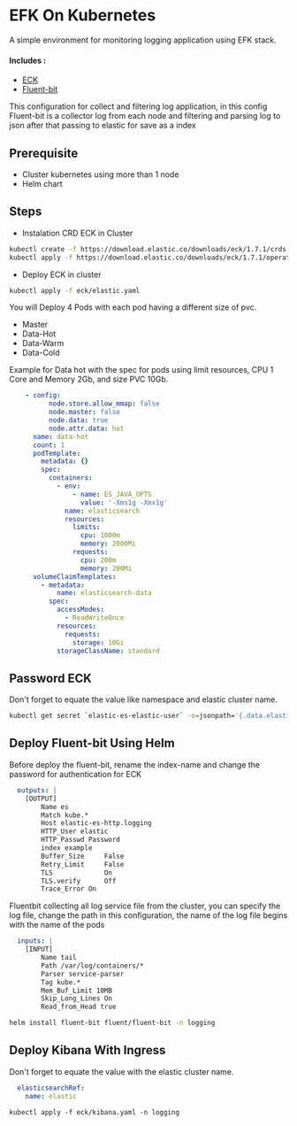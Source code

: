 # EFK On Kubernetes

A simple environment for monitoring logging application using EFK stack.

#### Includes :
 * [ECK](https://www.elastic.co/guide/en/cloud-on-k8s/current/index.html)
 * [Fluent-bit](https://fluentbit.io/)

This configuration for collect and filtering log application, in this config Fluent-bit is a collector log from each node and filtering and parsing log to json after that passing to elastic for save as a index

## Prerequisite
- Cluster kubernetes using more than 1 node
- Helm chart 

## Steps

- Instalation CRD ECK in Cluster 
```bash
kubectl create -f https://download.elastic.co/downloads/eck/1.7.1/crds.yaml
kubectl apply -f https://download.elastic.co/downloads/eck/1.7.1/operator.yaml
```

- Deploy ECK in cluster
```bash
kubectl apply -f eck/elastic.yaml
```
You will Deploy 4 Pods with each pod having a different size of pvc. 
- Master
- Data-Hot
- Data-Warm
- Data-Cold

Example for Data hot with the spec for pods using limit resources, CPU 1 Core and Memory 2Gb, and size PVC 10Gb.
```yaml
    - config: 
          node.store.allow_mmap: false
          node.master: false
          node.data: true
          node.attr.data: hot
      name: data-hot
      count: 1
      podTemplate:
        metadata: {}
        spec:
          containers:
            - env:
                - name: ES_JAVA_OPTS
                  value: '-Xms1g -Xmx1g'
              name: elasticsearch
              resources:
                limits:
                  cpu: 1000m
                  memory: 2000Mi
                requests:
                  cpu: 200m
                  memory: 200Mi
      volumeClaimTemplates:
        - metadata:
            name: elasticsearch-data
          spec:
            accessModes:
              - ReadWriteOnce
            resources:
              requests:
                storage: 10Gi
            storageClassName: standard
```

## Password ECK

Don't forget to equate the value like namespace and elastic cluster name.

```bash
kubectl get secret `elastic-es-elastic-user` -o=jsonpath='{.data.elastic}' -n `logging` | base64 --decode
```

## Deploy Fluent-bit Using Helm 
Before deploy the fluent-bit, rename the index-name and change the password for authentication for ECK

```yaml
  outputs: |
    [OUTPUT]
        Name es
        Match kube.*
        Host elastic-es-http.logging
        HTTP_User elastic
        HTTP_Passwd Password 
        index example
        Buffer_Size     False
        Retry_Limit     False
        TLS             On
        TLS.verify      Off
        Trace_Error On
```

Fluentbit collecting all log service file from the cluster, you can specify the log file, change the path in this configuration, the name of the log file begins with the name of the pods
```yaml
  inputs: |
    [INPUT]
        Name tail
        Path /var/log/containers/*
        Parser service-parser
        Tag kube.*
        Mem_Buf_Limit 10MB
        Skip_Long_Lines On
        Read_from_Head true
```

```bash
helm install fluent-bit fluent/fluent-bit -n logging
```

## Deploy Kibana With Ingress
Don't forget to equate the value with the elastic cluster name.
```yaml
  elasticsearchRef:
    name: elastic
```

```
kubectl apply -f eck/kibana.yaml -n logging
```